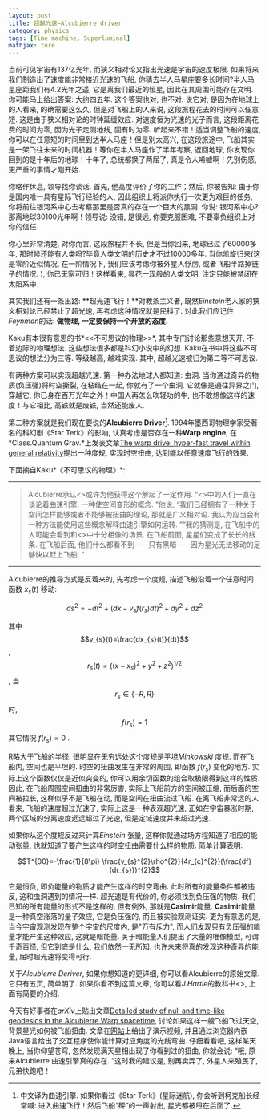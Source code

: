 ```yaml
---
layout: post
title: 超越光速—Alcubierre driver
category: physics
tags: [Time machine, Superluminal]
mathjax: ture
---
```

当前可见宇宙有137亿光年, 而狭义相对论又指出光速是宇宙的速度极限. 如果将来我们制造出了速度能非常接近光速的飞船, 你猜去半人马星座要多长时间?半人马星座距我们有4.2光年之遥, 它是离我们最近的恒星, 因此在其周围可能存在文明. 你可能马上给出答案: 大约四五年. 这个答案也对, 也不对. 说它对, 是因为在地球上的人看来, 的确需要这么久, 但是对飞船上的人来说, 这段旅程花去的时间可以任意短. 这是由于狭义相对论的时钟延缓效应. 对速度恒为光速的光子而言, 这段距离花费的时间为零, 因为光子走测地线, 固有时为零. 
听起来不错！适当调整飞船的速度, 你可以在任意短的时间里到达半人马座！但是别太高兴, 在这段旅途中, 飞船其实是一架飞往未来的时间机器！等你在半人马座作了半年考察, 返回地球, 你发现你回到的是十年后的地球！十年了, 总统都换了两届了, 真是令人唏嘘啊！先别伤感, 更严重的事情才刚开始. 

你略作休息, 领导找你谈话. 首先, 他高度评价了你的工作；然后, 你被告知: 由于你是国内唯一具有星际飞行经验的人, 因此组织上将派你执行一次更为艰巨的任务, 你将前往银河系中心去考察那里是否真的存在一个巨大的黑洞. 你说: 银河系中心?那离地球30100光年啊！领导说: 没错, 是很远, 你要克服困难, 不要辜负组织上对你的信任. 

你心里非常清楚, 对你而言, 这段旅程并不长, 但是当你回来, 地球已过了60000多年, 那时候还能有人类吗?毕竟人类文明的历史才不过10000多年. 当你凯旋归来(这是零阶近似情况, 在一阶情况下, 我们应该考虑你被外星人俘虏, 或者飞船半路掉链子的情况. ), 你已无家可归！这样看来, 昙花一现般的人类文明, 注定只能被禁闭在太阳系中. 

其实我们还有一条出路: **超光速飞行！**对教条主义者, 既然*Einstein*老人家的狭义相对论已经禁止了超光速, 再考虑这种情况就是民科了. 对此我们应记住*Feynman*的话: **做物理, 一定要保持一个开放的态度.**

Kaku有本很有意思的书*<<不可思议的物理>>*, 其中专门讨论那些意想天开, 不着边际的物理想法. 这些想法很多都是科幻小说中的幻想. Kaku在书中将这些不可思议的想法分为三等. 等级越高, 越难实现. 其中, 超越光速被归为第二等不可思议. 

有两种方案可以实现超越光速. 第一种办法地球人都知道: 虫洞. 当你通过奇异的物质(负压强)将时空撕裂, 在粘结在一起, 你就有了一个虫洞. 它就像是通往异界之门, 穿越它, 你已身在百万光年之外！中国人再怎么吹轻功的牛, 也不敢想像这样的速度！与它相比, 高铁就是废铁, 当然还能废人. 

第二种方案就是我们现在要说的**Alcubierre Driver**[^1]. 1994年墨西哥物理学家受著名的科幻剧《Star Terk》的影响, 认真考虑是否存在一种**Warp engine**, 在*Class.Quantum Grav.*上发表文章[The warp drive: hyper-fast travel within general relativity](http://iopscience.iop.org/0264-9381/11/5/001/)提出一种度规, 实现时空扭曲, 达到能以任意速度飞行的效果. 

下面摘自Kaku*《不可思议的物理》*: 

---
>Alcubierre承认<<Star Terk>>或许为他获得这个解起了一定作用. “<<Star Terk>>中的人们一直在谈论着曲速引擎, 一种使空间变形的概念. ”他说, “我们已经拥有了一种关于空间怎样能够或者不能够被扭曲的理论, 那就是广义相对论. 我认为应当会有一种方法能使用这些概念解释曲速引擎如何运转. ”“我的猜测是, 在飞船中的人可能会看到和<<Star Terk>>中十分相像的场景. 在飞船前面, 星星们变成了长长的线条. 在飞船后面, 他们什么都看不到——只有黑暗——因为星光无法移动的足够快以赶上飞船. ”

---

Alcubierre的推导方式是反着来的, 先考虑一个度规, 描述飞船沿着一个任意时间函数 $x_{s}(t)$ 移动: 

$$ds^{2}=-dt^{2}+(dx-v_{s}f(r_{s})dt)^{2}+dy^{2}+dz^{2}$$
	
其中 $$v_{s}(t)=\frac{dx_{s}(t)}{dt}$$, $$r_{s}(t)=((x-x_{s})^{2}+y^{2}+z^{2})^{1/2}$$, 当 $$r_{s}\in \{-R,R\}$$ 时, $$f(r_{s})=1$$
其它情况 $f(r_{s})=0$ .

R略大于飞船的半径. 很明显在无穷远处这个度规是平坦*Minkowski* 度规. 而在飞船内, 空间也是平坦的. 时空的扭曲发生在非常的周围, 即函数 $f(r_{s})$ 变化的地方. 实际上这个函数仅仅是近似突变的, 你可以用余切函数的组合取极限得到这样的性质. 因此, 在飞船周围空间扭曲的非常厉害, 实际上飞船前方的空间被压缩, 而后面的空间被拉长, 这样似乎不是飞船在动, 而是空间在扭曲流过飞船. 在离飞船非常远的人看来, 飞船的速度超过光速了, 实际上这是一种表观超光速, 正如在宇宙暴涨时期, 两个区域的分离速度远远超过了光速, 但是定域速度并未超过光速.

如果你从这个度规反过来计算*Einstein* 张量, 这样你就通过场方程知道了相应的能动张量, 也就知道了要产生这样的时空扭曲需要什么样的物质. 简单计算表明:

$$T^{00}=-\frac{1}{8\pi} \frac{v_{s}^{2}\rho^{2}}{4r_{c}^{2}}(\frac{df}{dr_{s}})^{2}$$

它是恒负, 即负能量的物质才能产生这样的时空弯曲. 此时所有的能量条件都被违反, 这和虫洞遇到的情况一样. 超光速是有代价的, 你必须找到负压强的物质. 我们已知的所有能量的形式不是这样的, 但有例外, 那就是**Casimir**能量. **Casimir**能量是一种真空涨落的量子效应, 它是负压强的, 而且被实验观测证实. 更为有意思的是, 当今宇宙观测发现在整个宇宙的尺度内, 是"万有斥力", 而人们发现只有负压强的能量才能产生这种效应, 这就是暗能量. 关于暗能量人们提出了大量的唯像模型, 可谓千奇百怪, 但它到底是什么, 我们依然一无所知. 也许未来将真的发现这种奇异的能量, 届时超光速将变得可行. 

关于*Alcubierre Deriver*, 如果你想知道的更详细, 你可以看Alcubierre的原始文章. 它只有五页, 简单明了. 如果你看不到这篇文章, 你可以看*J.Hartle*的教科书<<Gravition>>, 上面有简要的介绍. 

今天有好事者在*arXiv*上贴出文章[Detailed study of null and time-like geodesics in the Alcubierre Warp spacetime](http://arxiv.org/abs/1107.5650), 讨论如果这样一艘飞船飞过天空, 背景星光如何被飞船扭曲. 文章在[网站](http://www.vis.uni-stuttgart.de/~muelleta/Warp/)上给出了演示视频, 并且通过浏览器内嵌Java语言给出了交互程序使你能计算对应角度的光线弯曲. 仔细看看吧, 这样某天晚上, 当你仰望苍穹, 忽然发现满天星相出现了你看到过的扭曲, 你就会说: “哦, 原来Alcubierre 曲速引擎真的存在. ”这时我的建议是, 别再卖弄了, 外星人来殖民了, 兄弟快跑吧！

[^1]: 中文译为曲速引擎. 如果你看过《Star Terk》(星际迷航), 你会听到柯克船长经常喊: 进入曲速飞行！然后飞船“砰”的一声射出, 星光都被甩在后面了. 
